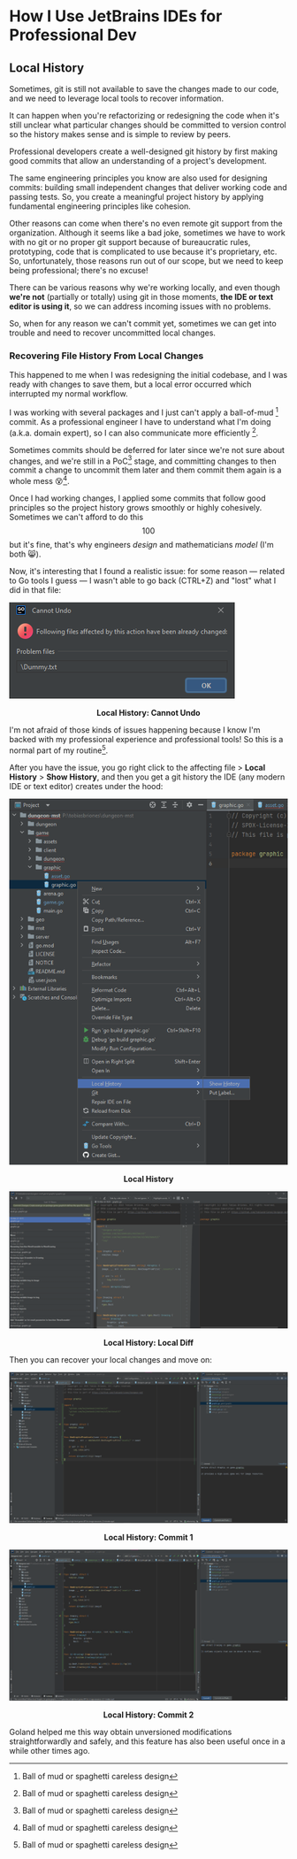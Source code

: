 <!-- Copyright (c) 2023 Tobias Briones. All rights reserved. -->
<!-- SPDX-License-Identifier: CC-BY-4.0 -->
<!-- This file is part of https://github.com/tobiasbriones/blog -->

# How I Use JetBrains IDEs for Professional Dev

## Local History

Sometimes, git is still not available to save the changes made to our code, and
we need to leverage local tools to recover information.

It can happen when you're refactorizing or redesigning the code when it's still
unclear what particular changes should be committed to version control so
the history makes sense and is simple to review by peers.

Professional developers create a well-designed git history by first making good
commits that allow an understanding of a project's development.

The same engineering principles you know are also used for designing commits:
building small independent changes that deliver working code and passing tests.
So, you create a meaningful project history by applying fundamental engineering
principles like cohesion.

Other reasons can come when there's no even remote git support from the
organization. Although it seems like a bad joke, sometimes we have to work
with no git or no proper git support because of bureaucratic rules,
prototyping, code that is complicated to use because it's proprietary, etc.
So, unfortunately, those reasons run out of our scope, but we need to keep
being professional; there's no excuse!

There can be various reasons why we're working locally, and even though
**we're not** (partially or totally) using git in those moments, **the IDE or
text editor is using it**, so we can address incoming issues with no problems.

So, when for any reason we can't commit yet, sometimes we can get into trouble
and need to recover uncommitted local changes.

### Recovering File History From Local Changes

This happened to me when I was redesigning the initial codebase, and I was ready
with changes to save them, but a local error occurred which interrupted my
normal workflow.

I was working with several packages and I just can't apply a ball-of-mud [^x]
commit. As a professional engineer I have to understand what I'm doing (a.k.a.
domain expert), so I can also communicate more efficiently [^x].

[^x]: Ball of mud or spaghetti careless design

[^x]: I used this technique in another project for a tech interview I was
    immediately hired since I'm able to go back and forth with my IDE and use
    commits to explain what/why/how/when I did something, and these traits
    make you different from the crowd $$~98.5%$$ of other applicants who got
    rejected that year

Sometimes commits should be deferred for later since we're not sure about
changes, and we're still in a PoC[^x] stage, and committing changes to then
commit a change to uncommit them later and them commit them again is a whole
mess 😵[^x].

[^x]: PoC stands for Proof of Concept

[^x]: I can tell horror stories they've done with commits since is trivial
    to come up with unprofessional devs or so-called "engineers" these days

Once I had working changes, I applied some commits that follow good principles
so the project history grows smoothly or highly cohesively. Sometimes we can't
afford to do this $$100%$$ but it's fine, that's why engineers *design* and
mathematicians *model* (I'm both 😸).

Now, it's interesting that I found a realistic issue: for some reason — related
to Go tools I guess — I wasn't able to go back (CTRL+Z) and "lost" what I
did in that file:

![Local History: Cannot Undo](images/local-history-.-cannot-undo.png)

<figcaption>
<p align="center"><strong>Local History: Cannot Undo</strong></p>
</figcaption>

I'm not afraid of those kinds of issues happening because I know I'm backed
with my professional experience and professional tools! So this is a normal
part of my routine[^x].

[^x]: Being experienced with tools is important to achieve this and that's
    why I chose IntelliJ products as I'm relatively well-versed and
    extremely familiar with them

After you have the issue, you go right click to the affecting file >
**Local History** > **Show History**, and then you get a git history 
the IDE (any modern IDE or text editor) creates under the hood:

![Local History](images/local-history.png)

<figcaption>
<p align="center"><strong>Local History</strong></p>
</figcaption>

![Local History: Local Diff](images/local-history-.-local-diff.png)

<figcaption>
<p align="center"><strong>Local History: Local Diff</strong></p>
</figcaption>

Then you can recover your local changes and move on:

![Local History: Commit 1](images/local-history-.-commit-1.png)

<figcaption>
<p align="center"><strong>Local History: Commit 1</strong></p>
</figcaption>

![Local History: Commit 2](images/local-history-.-commit-2.png)

<figcaption>
<p align="center"><strong>Local History: Commit 2</strong></p>
</figcaption>

Goland helped me this way obtain unversioned modifications straightforwardly
and safely, and this feature has also been useful once in a while other times 
ago.
